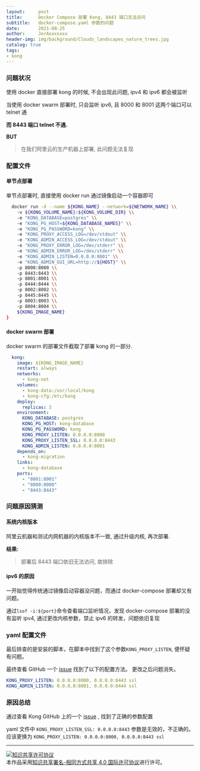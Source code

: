 ```yaml
---
layout:     post
title:      Docker Compose 部署 Kong, 8443 端口无法访问
subtitle:   docker-compose.yaml 参数的问题
date:       2021-08-25
author:     JerAxxxxxxx
header-img: img/background/Clouds_landscapes_nature_trees.jpg
catalog: true
tags:
- kong
---
```




### 问题状况

使用 docker 直接部署 kong 的时候, 不会出现此问题, ipv4 和 ipv6 都会被监听

当使用 docker swarm 部署时, 只会监听 ipv6, 且 8000 和 8001 这两个端口可以 telnet 通

**而 8443 端口 telnet 不通.**

**BUT**

> 在我们阿里云的生产机器上部署, 此问题无法复现

### 配置文件

#### 单节点部署

单节点部署时, 直接使用 docker run 通过镜像启动一个容器即可

```bash
  docker run -d --name ${KONG_NAME} --network=${NETWORK_NAME} \\
    -v ${KONG_VOLUME_NAME}:${KONG_VOLUME_DIR} \\
    -e "KONG_DATABASE=postgres" \\
    -e "KONG_PG_HOST=${KONG_DATABASE_NAMES}" \\
    -e "KONG_PG_PASSWORD=kong" \\
    -e "KONG_PROXY_ACCESS_LOG=/dev/stdout" \\
    -e "KONG_ADMIN_ACCESS_LOG=/dev/stdout" \\
    -e "KONG_PROXY_ERROR_LOG=/dev/stderr" \\
    -e "KONG_ADMIN_ERROR_LOG=/dev/stderr" \\
    -e "KONG_ADMIN_LISTEN=0.0.0.0:8001" \\
    -e "KONG_ADMIN_GUI_URL=http://${HOST}" \\
    -p 8000:8000 \\
    -p 8443:8443 \\
    -p 8001:8001 \\
    -p 8444:8444 \\
    -p 8002:8002 \\
    -p 8445:8445 \\
    -p 8003:8003 \\
    -p 8004:8004 \\
    ${KONG_IMAGE_NAME}
}
```

#### docker swarm 部署

docker swarm 的部署文件截取了部署 kong 的一部分.

```yaml
  kong:
    image: ${KONG_IMAGE_NAME}
    restart: always
    networks:
      - kong-net
    volumes:
      - kong-data:/usr/local/kong
      - kong-cfg:/etc/kong
    deploy:
      replicas: 3
    environment:
      KONG_DATABASE: postgres
      KONG_PG_HOST: kong-database
      KONG_PG_PASSWORD: kong
      KONG_PROXY_LISTEN: 0.0.0.0:8000
      KONG_PROXY_LISTEN_SSL: 0.0.0.0:8443
      KONG_ADMIN_LISTEN: 0.0.0.0:8001
    depends_on:
      - kong-migration
    links:
      - kong-database
    ports:
      - "8001:8001"
      - "8000:8000"
      - "8443:8443"
```

### 问题原因猜测

#### 系统内核版本

阿里云机器和测试内网机器的内核版本不一致, 通过升级内核, 再次部署.

**结果:**

> 部署后 8443 端口依旧无法访问, 故排除

#### ipv6 的原因

一开始觉得传统通过镜像启动容器没问题，而通过 docker-compose 部署却又有问题。

通过`lsof -i:${port}`命令查看端口监听情况，发现 docker-compose 部署的没有监听 ipv4, 通过更改内核参数，禁止 ipv6 的转发，问题依旧复现


### yaml 配置文件

最后排查的是安装的脚本，在脚本中找到了这个参数`KONG_PROXY_LISTEN`, 便怀疑有问题。

最终查看 GitHub 一个 [issue](https://github.com/Kong/kong/issues/4181) 找到了以下的配置方法。
更改之后问题消失。

```yaml
KONG_PROXY_LISTEN: 0.0.0.0:8000, 0.0.0.0:8443 ssl
KONG_ADMIN_LISTEN: 0.0.0.0:8001, 0.0.0.0:8444 ssl
```

### 原因总结

通过查看 Kong GitHub 上的一个 [issue](https://github.com/Kong/kong/issues/4181) , 找到了正确的参数配置

yaml 文件中 `KONG_PROXY_LISTEN_SSL: 0.0.0.0:8443` 参数是无效的，不正确的。
应该更换为 `KONG_PROXY_LISTEN: 0.0.0.0:8000, 0.0.0.0:8443 ssl`


----

<a rel="license" href="http://creativecommons.org/licenses/by-sa/4.0/"><img alt="知识共享许可协议" style="border-width:0" src="https://i.creativecommons.org/l/by-sa/4.0/88x31.png" /></a><br />本作品采用<a rel="license" href="http://creativecommons.org/licenses/by-sa/4.0/">知识共享署名-相同方式共享 4.0 国际许可协议</a>进行许可。

